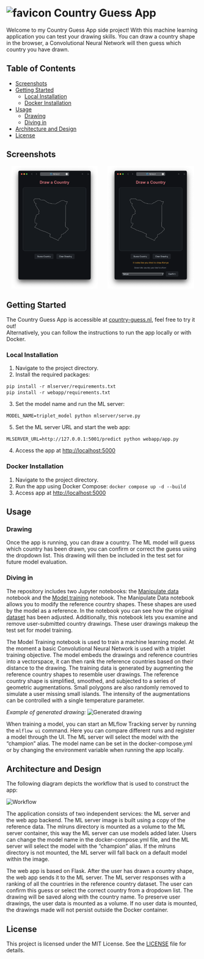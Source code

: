 # <img src="webapp/static/favicon.ico" alt="favicon" width="28" height="28"> Country Guess App

Welcome to my Country Guess App side project! With this machine learning application you can test your drawing skills. You can draw a country shape in the browser, a Convolutional Neural Network will then guess which country you have drawn.

## Table of Contents

- [Screenshots](#screenshots)
- [Getting Started](#getting-started)
  - [Local Installation](#local-installation)
  - [Docker Installation](#docker-installation)
- [Usage](#usage)
  - [Drawing](#drawing)
  - [Diving in](#diving-in)
- [Architecture and Design](#architecture-and-design)
- [License](#license)

## Screenshots

<div style="display: flex; justify-content: space-around;">
  <img src="images/Drawing.png" alt="Drawing" style="width: 45%;">
  <img src="images/Prediction.png" alt="Prediction" style="width: 45%;">
</div>

## Getting Started

The Country Guess App is accessible at [country-guess.nl](https://country-guess.nl), feel free to try it out!
<br>Alternatively, you can follow the instructions to run the app locally or with Docker.

### Local Installation

1. Navigate to the project directory.
2. Install the required packages:
```
pip install -r mlserver/requirements.txt
pip install -r webapp/requirements.txt
```
3. Set the model name and run the ML server:
```
MODEL_NAME=triplet_model python mlserver/serve.py
```
5. Set the ML server URL and start the web app:
```
MLSERVER_URL=http://127.0.0.1:5001/predict python webapp/app.py
```
4. Access the app at [http://localhost:5000](http://localhost:5000)

### Docker Installation
1. Navigate to the project directory.
2. Run the app using Docker Compose:
```docker compose up -d --build```
3. Access app at [http://localhost:5000](http://localhost:5000)

## Usage

### Drawing

Once the app is running, you can draw a country. The ML model will guess which country has been drawn, you can confirm or correct the guess using the dropdown list. This drawing will then be included in the test set for future model evaluation.

### Diving in

The repository includes two Jupyter notebooks: the [Manipulate data](<Manipulate data.ipynb>) notebook and the [Model training](<Model training.ipynb>) notebook. The Manipulate Data notebook allows you to modify the reference country shapes. These shapes are used by the model as a reference. In the notebook you can see how the original [dataset](https://public.opendatasoft.com/explore/dataset/country_shapes/information/?location=2,-32.99024,1.40625&basemap=jawg.light) has been adjusted. Additionally, this notebook lets you examine and remove user-submitted country drawings. These user drawings makeup the test set for model training.

The Model Training notebook is used to train a machine learning model. At the moment a basic Convolutional Neural Network is used with a triplet training objective. The model embeds the drawings and reference countries into a vectorspace, it can then rank the reference countries based on their distance to the drawing. The training data is generated by augmenting the reference country shapes to resemble user drawings. The reference country shape is simplified, smoothed, and subjected to a series of geometric augmentations. Small polygons are also randomly removed to simulate a user missing small islands. The intensity of the augmentations can be controlled with a single temperature parameter.

*Example of generated drawing:*
![Generated drawing](<images/Generated drawing.png>)

When training a model, you can start an MLflow Tracking server by running the ```mlflow ui``` command. Here you can compare different runs and register a model through the UI. The ML server will select the model with the “champion” alias. The model name can be set in the docker-compose.yml or by changing the environment variable when running the app locally.

## Architecture and Design

The following diagram depicts the workflow that is used to construct the app:

![Workflow](images/Workflow.svg)

The application consists of two independent services: the ML server and the web app backend. The ML server image is built using a copy of the reference data. The mlruns directory is mounted as a volume to the ML server container, this way the ML server can use models added later. Users can change the model name in the docker-compose.yml file, and the ML server will select the model with the “champion” alias. If the mlruns directory is not mounted, the ML server will fall back on a default model within the image.

The web app is based on Flask. After the user has drawn a country shape, the web app sends it to the ML server. The ML server responses with a ranking of all the countries in the reference country dataset. The user can confirm this guess or select the correct country from a dropdown list. The drawing will be saved along with the country name. To preserve user drawings, the user data is mounted as a volume. If no user data is mounted, the drawings made will not persist outside the Docker container.

## License

This project is licensed under the MIT License. See the [LICENSE](LICENSE) file for details.
